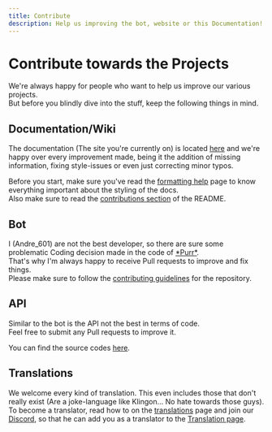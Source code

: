 ```yaml
---
title: Contribute
description: Help us improving the bot, website or this Documentation!
---
```


[Discord]: https://purrbot.site/discord

[doc]: https://github.com/purrbot-site/Docs
[contributing_docs]: https://github.com/purrbot-site/Docs#contributions

[purr]: https://github.com/purrbot-site/PurrBot
[contributing_bot]: https://github.com/purrbot-site/PurrBot/blob/master/CONTRIBUTING.md

[imageapi]: https://github.com/purrbot-site/ImageAPI
[crowdin]: https://lang.purrbot.site

# Contribute towards the Projects
We're always happy for people who want to help us improve our various projects.  
But before you blindly dive into the stuff, keep the following things in mind.

## Documentation/Wiki
The documentation (The site you're currently on) is located [here][doc] and we're happy over every improvement made, being it the addition of missing information, fixing style-issues or even just correcting minor typos.

Before you start, make sure you've read the [formatting help](formatting-help) page to know everything important about the styling of the docs.  
Also make sure to read the [contributions section][contributing_docs] of the README.

## Bot
I (Andre_601) are not the best developer, so there are sure some problematic Coding decision made in the code of [\*Purr\*][purr].  
That's why I'm always happy to receive Pull requests to improve and fix things.  
Please make sure to follow the [contributing guidelines][contributing_bot] for the repository.

## API
Similar to the bot is the API not the best in terms of code.  
Feel free to submit any Pull requests to improve it.

You can find the source codes [here][imageapi].

## Translations
We welcome every kind of translation. This even includes those that don't really exist (Are a joke-language like Klingon... No hate towards those guys).  
To become a translator, read how to on the [translations](translate) page and join our [Discord], so that he can add you as a translator to the [Translation page][crowdin].

